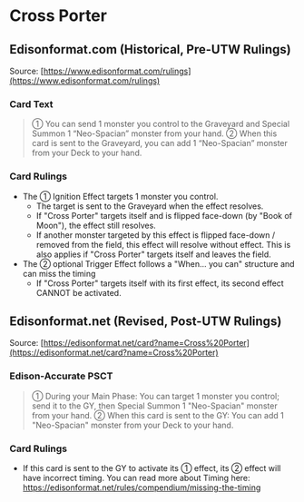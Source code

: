 # Cross Porter

## Edisonformat.com (Historical, Pre-UTW Rulings)

Source: [https://www.edisonformat.com/rulings](https://www.edisonformat.com/rulings)

### Card Text

> ① You can send 1 monster you control to the Graveyard and Special Summon 1 “Neo-Spacian” monster from your hand. ② When this card is sent to the Graveyard, you can add 1 “Neo-Spacian” monster from your Deck to your hand.

### Card Rulings

*   The ① Ignition Effect targets 1 monster you control.
    *   The target is sent to the Graveyard when the effect resolves.
    *   If "Cross Porter" targets itself and is flipped face-down (by "Book of Moon"), the effect still resolves.
    *   If another monster targeted by this effect is flipped face-down / removed from the field, this effect will resolve without effect. This is also applies if "Cross Porter" targets itself and leaves the field.
*   The ② optional Trigger Effect follows a "When... you can" structure and can miss the timing
    *   If "Cross Porter" targets itself with its first effect, its second effect CANNOT be activated.

## Edisonformat.net (Revised, Post-UTW Rulings)

Source: [https://edisonformat.net/card?name=Cross%20Porter](https://edisonformat.net/card?name=Cross%20Porter)

### Edison-Accurate PSCT

> ① During your Main Phase:
> You can target 1 monster you control; send it to the GY, then Special Summon 1 "Neo-Spacian" monster from your hand.
> ② When this card is sent to the GY:
> You can add 1 "Neo-Spacian" monster from your Deck to your hand.

### Card Rulings

*   If this card is sent to the GY to activate its ① effect, its ② effect will have incorrect timing.
You can read more about Timing here:
https://edisonformat.net/rules/compendium/missing-the-timing
            